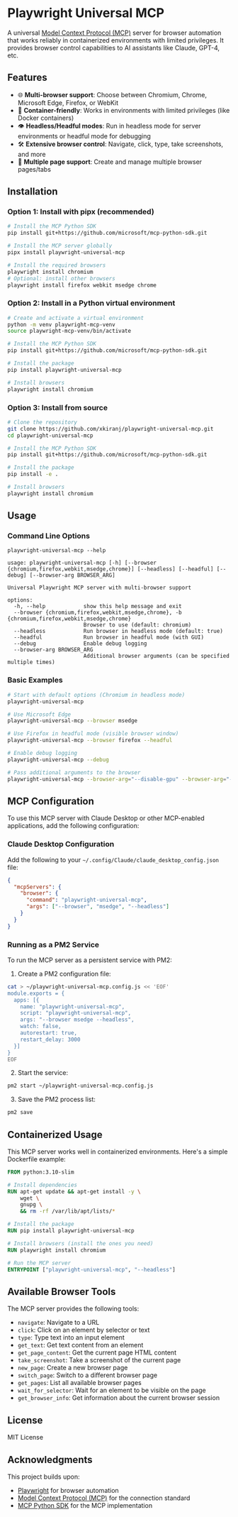 # Playwright Universal MCP

A universal [Model Context Protocol (MCP)](https://modelcontextprotocol.io/) server for browser automation that works reliably in containerized environments with limited privileges. It provides browser control capabilities to AI assistants like Claude, GPT-4, etc.

## Features

- 🌐 **Multi-browser support**: Choose between Chromium, Chrome, Microsoft Edge, Firefox, or WebKit
- 🐳 **Container-friendly**: Works in environments with limited privileges (like Docker containers)
- 👁️ **Headless/Headful modes**: Run in headless mode for server environments or headful mode for debugging
- 🛠️ **Extensive browser control**: Navigate, click, type, take screenshots, and more
- 📄 **Multiple page support**: Create and manage multiple browser pages/tabs

## Installation

### Option 1: Install with pipx (recommended)

```bash
# Install the MCP Python SDK
pip install git+https://github.com/microsoft/mcp-python-sdk.git

# Install the MCP server globally
pipx install playwright-universal-mcp

# Install the required browsers
playwright install chromium
# Optional: install other browsers
playwright install firefox webkit msedge chrome
```

### Option 2: Install in a Python virtual environment

```bash
# Create and activate a virtual environment
python -m venv playwright-mcp-venv
source playwright-mcp-venv/bin/activate

# Install the MCP Python SDK
pip install git+https://github.com/microsoft/mcp-python-sdk.git

# Install the package
pip install playwright-universal-mcp

# Install browsers
playwright install chromium
```

### Option 3: Install from source

```bash
# Clone the repository
git clone https://github.com/xkiranj/playwright-universal-mcp.git
cd playwright-universal-mcp

# Install the MCP Python SDK
pip install git+https://github.com/microsoft/mcp-python-sdk.git

# Install the package
pip install -e .

# Install browsers
playwright install chromium
```

## Usage

### Command Line Options

```
playwright-universal-mcp --help
```

```
usage: playwright-universal-mcp [-h] [--browser {chromium,firefox,webkit,msedge,chrome}] [--headless] [--headful] [--debug] [--browser-arg BROWSER_ARG]

Universal Playwright MCP server with multi-browser support

options:
  -h, --help            show this help message and exit
  --browser {chromium,firefox,webkit,msedge,chrome}, -b {chromium,firefox,webkit,msedge,chrome}
                        Browser to use (default: chromium)
  --headless            Run browser in headless mode (default: true)
  --headful             Run browser in headful mode (with GUI)
  --debug               Enable debug logging
  --browser-arg BROWSER_ARG
                        Additional browser arguments (can be specified multiple times)
```

### Basic Examples

```bash
# Start with default options (Chromium in headless mode)
playwright-universal-mcp

# Use Microsoft Edge
playwright-universal-mcp --browser msedge

# Use Firefox in headful mode (visible browser window)
playwright-universal-mcp --browser firefox --headful

# Enable debug logging
playwright-universal-mcp --debug

# Pass additional arguments to the browser
playwright-universal-mcp --browser-arg="--disable-gpu" --browser-arg="--window-size=1920,1080"
```

## MCP Configuration

To use this MCP server with Claude Desktop or other MCP-enabled applications, add the following configuration:

### Claude Desktop Configuration

Add the following to your `~/.config/Claude/claude_desktop_config.json` file:

```json
{
  "mcpServers": {
    "browser": {
      "command": "playwright-universal-mcp",
      "args": ["--browser", "msedge", "--headless"]
    }
  }
}
```

### Running as a PM2 Service

To run the MCP server as a persistent service with PM2:

1. Create a PM2 configuration file:

```bash
cat > ~/playwright-universal-mcp.config.js << 'EOF'
module.exports = {
  apps: [{
    name: "playwright-universal-mcp",
    script: "playwright-universal-mcp",
    args: "--browser msedge --headless",
    watch: false,
    autorestart: true,
    restart_delay: 3000
  }]
}
EOF
```

2. Start the service:

```bash
pm2 start ~/playwright-universal-mcp.config.js
```

3. Save the PM2 process list:

```bash
pm2 save
```

## Containerized Usage

This MCP server works well in containerized environments. Here's a simple Dockerfile example:

```dockerfile
FROM python:3.10-slim

# Install dependencies
RUN apt-get update && apt-get install -y \
    wget \
    gnupg \
    && rm -rf /var/lib/apt/lists/*

# Install the package
RUN pip install playwright-universal-mcp

# Install browsers (install the ones you need)
RUN playwright install chromium

# Run the MCP server
ENTRYPOINT ["playwright-universal-mcp", "--headless"]
```

## Available Browser Tools

The MCP server provides the following tools:

- `navigate`: Navigate to a URL
- `click`: Click on an element by selector or text
- `type`: Type text into an input element
- `get_text`: Get text content from an element
- `get_page_content`: Get the current page HTML content
- `take_screenshot`: Take a screenshot of the current page
- `new_page`: Create a new browser page
- `switch_page`: Switch to a different browser page
- `get_pages`: List all available browser pages
- `wait_for_selector`: Wait for an element to be visible on the page
- `get_browser_info`: Get information about the current browser session

## License

MIT License

## Acknowledgments

This project builds upon:
- [Playwright](https://playwright.dev/) for browser automation
- [Model Context Protocol (MCP)](https://modelcontextprotocol.io/) for the connection standard
- [MCP Python SDK](https://github.com/microsoft/mcp-python-sdk) for the MCP implementation